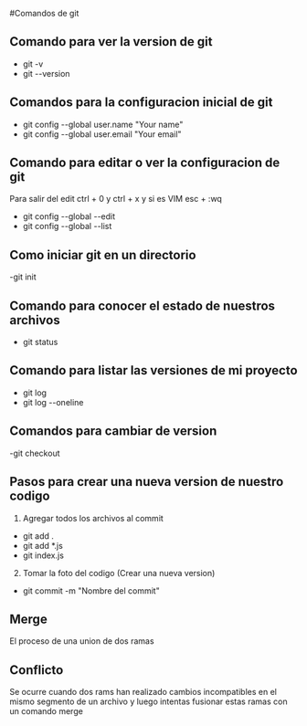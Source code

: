 #Comandos de git

## Comando para ver la version de git

- git -v
- git --version


## Comandos para la configuracion inicial de git

- git config --global user.name "Your name"
- git config --global user.email "Your email"

## Comando para editar o ver la configuracion de git
Para salir del edit ctrl + 0 y ctrl + x y si es VIM esc + :wq
- git config --global --edit
- git config --global --list

## Como iniciar git en un directorio

-git init

## Comando para conocer el estado de nuestros archivos

- git status

## Comando para listar las versiones de mi proyecto

- git log 
- git log --oneline


## Comandos para cambiar de version

-git checkout <Numero o ID del commit de la rama>
## Pasos para crear una nueva version de nuestro codigo

1. Agregar todos los archivos al commit

- git add .
- git add \*.js
- git index.js

2. Tomar la foto del codigo (Crear una nueva version)

- git commit -m "Nombre del commit"



## Merge 

El proceso de una union de dos ramas


## Conflicto

Se ocurre cuando dos rams han realizado cambios incompatibles en el mismo segmento de un archivo y luego intentas fusionar estas ramas con un comando merge


